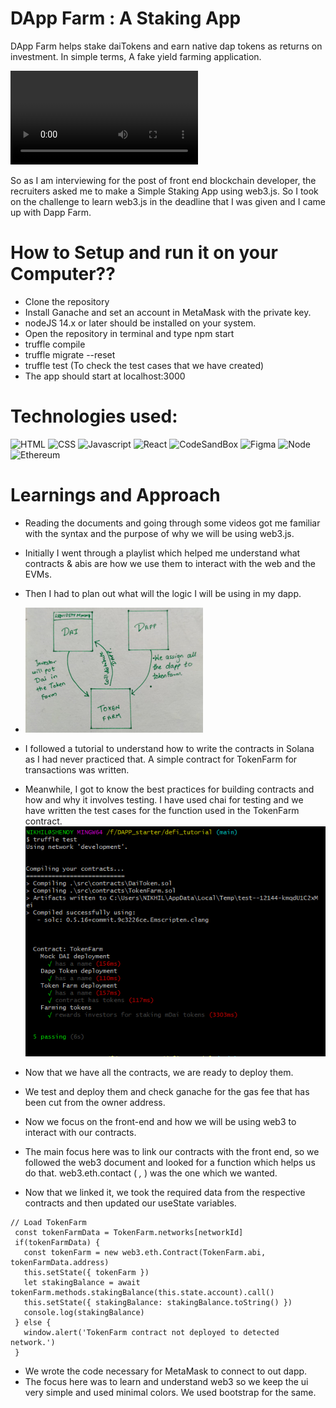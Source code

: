 # DApp Farm : A Staking App

DApp Farm helps stake daiTokens and earn native dap tokens as returns on investment.
In simple terms, A fake yield farming application.

 ![invest](https://github.com/Shenoy07/Staking_App/blob/main/invest.mp4)

So as I am interviewing for the post of front end blockchain developer, the recruiters asked me to make a Simple Staking App using web3.js. So I took on the challenge to learn web3.js
in the deadline that I was given and I came up with Dapp Farm.




# How to Setup and run it on your Computer??

- Clone the repository
- Install Ganache and set an account in MetaMask with the       private key.
- nodeJS 14.x or later should be installed on your system.
- Open the repository in terminal and type npm start
- truffle compile
- truffle migrate --reset
- truffle test (To check the test cases that we have created)
- The app should start at localhost:3000

# Technologies used:

![HTML](https://img.shields.io/badge/HTML5-E34F26?style=for-the-badge&logo=html5&logoColor=white)
![CSS](https://img.shields.io/badge/CSS3-1572B6?style=for-the-badge&logo=css3&logoColor=white)
![Javascript](https://img.shields.io/badge/JavaScript-323330?style=for-the-badge&logo=javascript&logoColor=F7DF1E)
![React](https://img.shields.io/badge/React-20232A?style=for-the-badge&logo=react&logoColor=61DAFB)
![CodeSandBox](https://img.shields.io/badge/Codesandbox-000000?style=for-the-badge&logo=CodeSandbox&logoColor=white)
![Figma](https://img.shields.io/badge/Figma-F24E1E?style=for-the-badge&logo=figma&logoColor=white)
![Node](https://img.shields.io/badge/npm-CB3837?style=for-the-badge&logo=npm&logoColor=white)
![Ethereum](https://img.shields.io/badge/Ethereum-3C3C3D?style=for-the-badge&logo=Ethereum&logoColor=white)


# Learnings and Approach

- Reading the documents and going through some videos got me familiar with the syntax and the purpose of why we will be using web3.js.
- Initially I went through a playlist which helped me understand what contracts & abis are how we use them to interact with the web and the EVMs.
- Then I had to plan out what will the logic I will be using in my dapp.
- ![block diagram](https://github.com/Shenoy07/Staking_App/blob/main/src/block%20dia.PNG)
- I followed a tutorial to understand how to write the contracts in Solana as I had never practiced that. A simple contract for TokenFarm for transactions was written.
- Meanwhile, I got to know the best practices for building contracts and how and why it involves testing. I have used chai for testing and we have written the test cases for the function used in the  TokenFarm contract.
 ![test-img](https://github.com/Shenoy07/Staking_App/blob/main/src/test-img.PNG)
- Now that we have all the contracts, we are ready to deploy them.
- We test and deploy them and check ganache for the gas fee that has been cut from the owner address.
- Now we focus on the front-end and how we will be using web3 to interact with our contracts.
- The main focus here was to link our contracts with the front end, so we followed the web3 document and looked for a function which helps us do that. web3.eth.contact ( _,_ ) was the one which we wanted.

- Now that we linked it, we took the required data from the respective contracts and then updated our useState variables.
 ```
 // Load TokenFarm
  const tokenFarmData = TokenFarm.networks[networkId]
  if(tokenFarmData) {
    const tokenFarm = new web3.eth.Contract(TokenFarm.abi, tokenFarmData.address)
    this.setState({ tokenFarm })
    let stakingBalance = await tokenFarm.methods.stakingBalance(this.state.account).call()
    this.setState({ stakingBalance: stakingBalance.toString() })
    console.log(stakingBalance)
  } else {
    window.alert('TokenFarm contract not deployed to detected network.')
  }
```
  - We wrote the code necessary for MetaMask to connect to out dapp.
  - The focus here was to learn and understand web3 so we keep the ui very simple and used minimal colors. We used bootstrap for the same.
  
